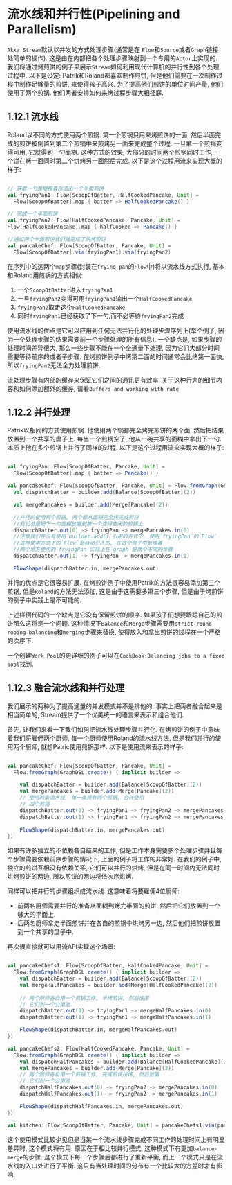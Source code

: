 # 流水线和并行性(Pipelining and Parallelism)

`Akka Stream`默认以并发的方式处理步骤(通常是在 `Flow`和`Source`或者`Graph`链接 处简单的操作). 这是由在内部把各个处理步骤映射到一个专用的`Actor`上实现的. 我们将通过烤煎饼的例子来展示`Stream`如何利用现代计算机的并行性到各个处理过程中. 以下是设定: Patrik和Roland都喜欢制作煎饼, 但是他们需要在一次制作过程中制作足够量的煎饼, 来使得孩子高兴. 为了提高他们煎饼的单位时间产量, 他们使用了两个煎锅. 他们两者安排如何来烤过程步骤大相径庭.

## 1.12.1 流水线

Roland以不同的方式使用两个煎锅. 第一个煎锅只用来烤煎饼的一面, 然后半面完成的煎饼被倒置到第二个煎锅中来煎烤另一面来完成整个过程. 一旦第一个煎锅变得可用, 它就得到一勺面糊. 这种方式的效果, 大部分的时间两个煎锅同时工作, 一个饼在烤一面同时第二个饼烤另一面然后完成. 以下是这个过程用流来实现大概的样子:

```scala

// 获取一勺面糊接着创造出一个半面煎饼
val fryingPan1: Flow[ScoopOfBatter, HalfCookedPancake, Unit] =
  Flow[ScoopOfBatter].map { batter => HalfCookedPancake() }

// 完成一个半面煎饼
val fryingPan2: Flow[HalfCookedPancake, Pancake, Unit] =
Flow[HalfCookedPancake].map { halfCooked => Pancake() }

//通过两个半面煎饼我们就完成了烘烤煎饼
val pancakeChef: Flow[ScoopOfBatter, Pancake, Unit] =
  Flow[ScoopOfBatter].via(fryingPan1).via(fryingPan2)

```

在序列中的这两个`map`步骤(封装在`frying pan`的`Flow`中)将以流水线方式执行, 基本和Roland用煎锅的方式相似:

1. 一个`ScoopOfBatter`进入`fryingPan1`
2. 一旦`fryingPan2`变得可用`fryingPan1`输出一个`HalfCookedPancake`
3. `fryingPan2`取走这个`HalfCookedPancake`
4. 同时`fryingPan1`已经获取了下一勺,而不必等待`fryingPan2`完成

使用流水线的优点是它可以应用到任何无法并行化的处理步骤序列上(举个例子, 因为一个处理步骤的结果需要前一个步骤处理的所有信息). 一个缺点是, 如果步骤的处理时间差异很大, 那么一些步骤不能在一个全通量下处理, 因为它们大部分时间需要等待前序的或者子步骤. 在烤煎饼例子中烤第二面的时间通常会比烤第一面快, 所以`fryingPan2`无法全力处理煎饼.

流处理步骤有内部的缓存来保证它们之间的通讯更有效率. 关于这种行为的细节内容和如何添加额外的缓存, 请看`Buffers and working with rate`

## 1.12.2 并行处理

Patrik以相同的方式使用煎锅. 他使用两个锅都完全烤完煎饼的两个面, 然后把结果放置到一个共享的盘子上. 每当一个煎锅空了, 他从一碗共享的面糊中拿出下一勺. 本质上他在多个煎锅上并行了同样的过程. 以下是这个过程用流来实现大概的样子:

```scala

val fryingPan: Flow[ScoopOfBatter, Pancake, Unit] =
  Flow[ScoopOfBatter].map { batter => Pancake() }

val pancakeChef: Flow[ScoopOfBatter, Pancake, Unit] = Flow.fromGraph(GraphDSL.create() { implicit builder =>
  val dispatchBatter = builder.add(Balance[ScoopOfBatter](2))

  val mergePancakes = builder.add(Merge[Pancake](2))

  //并行的使用两个煎锅, 两个都从面糊完全烤完成煎饼
  //我们总是把下一勺面糊放置到第一个变得空闲的煎锅上
  dispatchBatter.out(0) ~> fryingPan ~> mergePancakes.in(0)
  //注意我们在没有使用`builder.add()`引用的方式下, 使用`fryingPan`的`Flow`
  //这种使用方式下的`Flow`是自动引入的, 在这个例子中意味着
  //两个地方使用的`fryingPan`实际上在`graph`是两个不同的步骤
  dispatchBatter.out(1) ~> fryingPan ~> mergePancakes.in(1)

  FlowShape(dispatchBatter.in, mergePancakes.out)

```

并行的优点是它很容易扩展. 在烤煎饼例子中使用Patrik的方法很容易添加第三个煎锅, 但是`Roland`的方法无法添加, 这是由于这需要多第三个步骤, 但是由于烤煎饼的例子中实践上是不可能的. 

上述样例代码的一个缺点是它没有保留煎饼的顺序. 如果孩子们想要跟踪自己的煎饼那么这将是一个问题. 这种情况下`Balance`和`Merge`步骤需要用`strict-round robing balancing`和`merging`步骤来替换, 使得放入和拿出煎饼的过程在一个严格的次序下. 

一个创建`Work Pool`的更详细的例子可以在`CookBook:Balancing jobs to a fixed pool`找到.

## 1.12.3 融合流水线和并行处理

我们展示的两种为了提高通量的并发模式并不是排他的. 事实上把两者融合起来是相当简单的, Stream提供了一个优美统一的语言来表示和组合他们.

首先, 让我们来看一下我们如何把流水线处理步骤并行化. 在烤煎饼的例子中意味着我们将雇佣两个厨师, 每一个厨师使用Roland的流水线方法, 但是我们并行的使用两个厨师, 就想Patric使用煎锅那样. 以下是使用流来表示的样子:

```scala

val pancakeChef: Flow[ScoopOfBatter, Pancake, Unit] =
  Flow.fromGraph(GraphDSL.create() { implicit builder =>

    val dispatchBatter = builder.add(Balance[ScoopOfBatter](2))
    val mergePancakes = builder.add(Merge[Pancake](2))
    // 使用两条流水线, 每一条拥有两个煎锅, 合计使用
    // 四个煎锅
    dispatchBatter.out(0) ~> fryingPan1 ~> fryingPan2 ~> mergePancakes.in(0)
    dispatchBatter.out(1) ~> fryingPan1 ~> fryingPan2 ~> mergePancakes.in(1)
    
    FlowShape(dispatchBatter.in, mergePancakes.out)
})

```

如果有许多独立的不依赖各自结果的工作, 但是工作本身需要多个处理步骤并且每个步骤需要依赖前序步骤的情况下, 上面的例子将工作的非常好. 在我们的例子中, 独立的煎饼互相没有依赖关系, 它们可以并行的烘烤, 但是在同一时间内无法同时烘烤煎饼的两边, 所以煎饼的两边将依次序烘烤.

同样可以把并行的步骤组织成流水线. 这意味着将要雇佣4位厨师:

* 前两名厨师需要并行的准备从面糊到烤完半面的煎饼, 然后把它们放置到一个够大的平面上.
* 后两名厨师拿走半面煎饼并在各自的煎锅中烘烤另一边, 然后他们把煎饼放置到一个共享的盘子中.

再次很直接就可以用流API实现这个场景:

```scala

val pancakeChefs1: Flow[ScoopOfBatter, HalfCookedPancake, Unit] =
  Flow.fromGraph(GraphDSL.create() { implicit builder =>
    val dispatchBatter = builder.add(Balance[ScoopOfBatter](2))
    val mergeHalfPancakes = builder.add(Merge[HalfCookedPancake](2))
   
    // 两个厨师各自用一个煎锅工作, 半烤煎饼, 然后放置
    // 它们到一个公用池
    dispatchBatter.out(0) ~> fryingPan1 ~> mergeHalfPancakes.in(0)
    dispatchBatter.out(1) ~> fryingPan1 ~> mergeHalfPancakes.in(1)

    FlowShape(dispatchBatter.in, mergeHalfPancakes.out)
})

val pancakeChefs2: Flow[HalfCookedPancake, Pancake, Unit] =
  Flow.fromGraph(GraphDSL.create() { implicit builder =>
    val dispatchHalfPancakes = builder.add(Balance[HalfCookedPancake](2))
    val mergePancakes = builder.add(Merge[Pancake](2))
    // 两个厨师各自用一个煎锅工作, 完成煎饼烘烤, 然后放置
    // 它们到一个公用池
    dispatchHalfPancakes.out(0) ~> fryingPan2 ~> mergePancakes.in(0)
    dispatchHalfPancakes.out(1) ~> fryingPan2 ~> mergePancakes.in(1)

    FlowShape(dispatchHalfPancakes.in, mergePancakes.out)
})

val kitchen: Flow[ScoopOfBatter, Pancake, Unit] = pancakeChefs1.via(pancakeChefs2)

```

这个使用模式比较少见但是当某一个流水线步骤完成不同工作的处理时间上有明显差异时, 这个模式将有用. 原因在于相比较并行模式, 这种模式下有更加`balance-merge`的步骤. 这个模式下每一个步骤后都进行了重新平衡, 而上一个模式只是在流水线的入口处进行了平衡. 这只有当处理时间的分布有一个比较大的方差时才有影响. 
